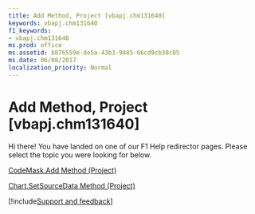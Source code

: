 ```yaml
---
title: Add Method, Project [vbapj.chm131640]
keywords: vbapj.chm131640
f1_keywords:
- vbapj.chm131640
ms.prod: office
ms.assetid: b876559e-de5a-43b3-9485-66cd9cb38c85
ms.date: 06/08/2017
localization_priority: Normal
---
```



# Add Method, Project [vbapj.chm131640]

Hi there! You have landed on one of our F1 Help redirector pages. Please select the topic you were looking for below.

[CodeMask.Add Method (Project)](https://msdn.microsoft.com/library/78a7afaa-1a19-6d64-1341-63955aaff7e3%28Office.15%29.aspx)

[Chart.SetSourceData Method (Project)](https://msdn.microsoft.com/library/723680bb-f2ec-3a8f-f392-a6c90eae7ff8%28Office.15%29.aspx)

[!include[Support and feedback](~/includes/feedback-boilerplate.md)]